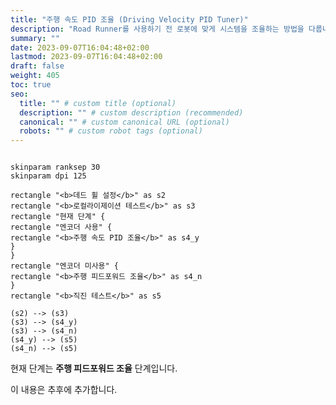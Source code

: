 ```yaml
---
title: "주행 속도 PID 조율 (Driving Velocity PID Tuner)"
description: "Road Runner를 사용하기 전 로봇에 맞게 시스템을 조율하는 방법을 다룹니다."
summary: ""
date: 2023-09-07T16:04:48+02:00
lastmod: 2023-09-07T16:04:48+02:00
draft: false
weight: 405
toc: true
seo:
  title: "" # custom title (optional)
  description: "" # custom description (recommended)
  canonical: "" # custom canonical URL (optional)
  robots: "" # custom robot tags (optional)
---
```


```kroki {type=PlantUML}

skinparam ranksep 30
skinparam dpi 125

rectangle "<b>데드 휠 설정</b>" as s2
rectangle "<b>로컬라이제이션 테스트</b>" as s3
rectangle "현재 단계" {
rectangle "엔코더 사용" { 
rectangle "<b>주행 속도 PID 조율</b>" as s4_y
}
}
rectangle "엔코더 미사용" { 
rectangle "<b>주행 피드포워드 조율</b>" as s4_n
}
rectangle "<b>직진 테스트</b>" as s5

(s2) --> (s3)
(s3) --> (s4_y)
(s3) --> (s4_n)
(s4_y) --> (s5)
(s4_n) --> (s5)

```
현재 단계는 **주행 피드포워드 조율** 단계입니다.

이 내용은 추후에 추가합니다.